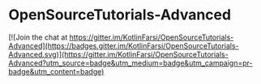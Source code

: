 # OpenSourceTutorials-Advanced

[![Join the chat at https://gitter.im/KotlinFarsi/OpenSourceTutorials-Advanced](https://badges.gitter.im/KotlinFarsi/OpenSourceTutorials-Advanced.svg)](https://gitter.im/KotlinFarsi/OpenSourceTutorials-Advanced?utm_source=badge&utm_medium=badge&utm_campaign=pr-badge&utm_content=badge)